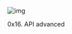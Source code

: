 ![img](https://assets.imaginablefutures.com/media/images/ALX_Logo.max-200x150.png)

0x16. API advanced

